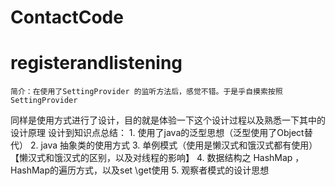 # ContactCode

# registerandlistening
    简介：在使用了SettingProvider 的监听方法后，感觉不错。于是乎自摸索按照SettingProvider 
同样是使用方式进行了设计，目的就是体验一下这个设计过程以及熟悉一下其中的设计原理
    设计到知识点总结：
        1. 使用了java的泛型思想（泛型使用了Object替代）
        2. java 抽象类的使用方式
        3. 单例模式（使用是懒汉式和饿汉式都有使用）【懒汉式和饿汉式的区别，以及对线程的影响】
        4. 数据结构之 HashMap ， HashMap的遍历方式，以及set \get使用
        5. 观察者模式的设计思想
